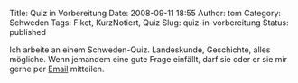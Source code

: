 Title: Quiz in Vorbereitung
Date: 2008-09-11 18:55
Author: tom
Category: Schweden
Tags: Fiket, KurzNotiert, Quiz
Slug: quiz-in-vorbereitung
Status: published

Ich arbeite an einem Schweden-Quiz. Landeskunde, Geschichte, alles
mögliche. Wenn jemandem eine gute Frage einfällt, darf sie oder er sie
mir gerne per [Email](http://www.fiket.de/impressum/) mitteilen.

